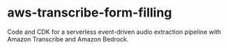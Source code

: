 # aws-transcribe-form-filling
Code and CDK for a serverless event-driven audio extraction pipeline with Amazon Transcribe and Amazon Bedrock.
